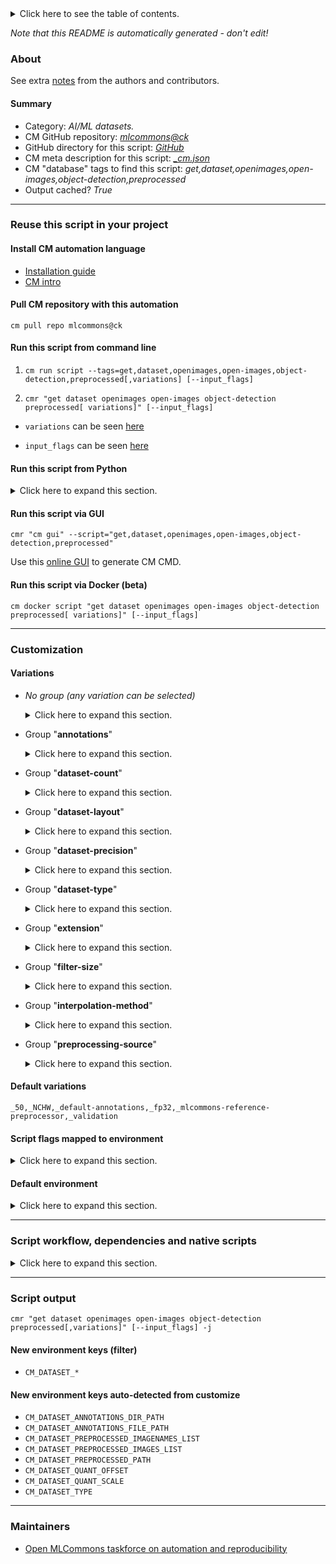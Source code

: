 <details>
<summary>Click here to see the table of contents.</summary>

* [About](#about)
* [Summary](#summary)
* [Reuse this script in your project](#reuse-this-script-in-your-project)
  * [ Install CM automation language](#install-cm-automation-language)
  * [ Check CM script flags](#check-cm-script-flags)
  * [ Run this script from command line](#run-this-script-from-command-line)
  * [ Run this script from Python](#run-this-script-from-python)
  * [ Run this script via GUI](#run-this-script-via-gui)
  * [ Run this script via Docker (beta)](#run-this-script-via-docker-(beta))
* [Customization](#customization)
  * [ Variations](#variations)
  * [ Script flags mapped to environment](#script-flags-mapped-to-environment)
  * [ Default environment](#default-environment)
* [Script workflow, dependencies and native scripts](#script-workflow-dependencies-and-native-scripts)
* [Script output](#script-output)
* [New environment keys (filter)](#new-environment-keys-(filter))
* [New environment keys auto-detected from customize](#new-environment-keys-auto-detected-from-customize)
* [Maintainers](#maintainers)

</details>

*Note that this README is automatically generated - don't edit!*

### About


See extra [notes](README-extra.md) from the authors and contributors.

#### Summary

* Category: *AI/ML datasets.*
* CM GitHub repository: *[mlcommons@ck](https://github.com/mlcommons/ck/tree/master/cm-mlops)*
* GitHub directory for this script: *[GitHub](https://github.com/mlcommons/ck/tree/master/cm-mlops/script/get-preprocessed-dataset-openimages)*
* CM meta description for this script: *[_cm.json](_cm.json)*
* CM "database" tags to find this script: *get,dataset,openimages,open-images,object-detection,preprocessed*
* Output cached? *True*
___
### Reuse this script in your project

#### Install CM automation language

* [Installation guide](https://github.com/mlcommons/ck/blob/master/docs/installation.md)
* [CM intro](https://doi.org/10.5281/zenodo.8105339)

#### Pull CM repository with this automation

```cm pull repo mlcommons@ck```


#### Run this script from command line

1. `cm run script --tags=get,dataset,openimages,open-images,object-detection,preprocessed[,variations] [--input_flags]`

2. `cmr "get dataset openimages open-images object-detection preprocessed[ variations]" [--input_flags]`

* `variations` can be seen [here](#variations)

* `input_flags` can be seen [here](#script-flags-mapped-to-environment)

#### Run this script from Python

<details>
<summary>Click here to expand this section.</summary>

```python

import cmind

r = cmind.access({'action':'run'
                  'automation':'script',
                  'tags':'get,dataset,openimages,open-images,object-detection,preprocessed'
                  'out':'con',
                  ...
                  (other input keys for this script)
                  ...
                 })

if r['return']>0:
    print (r['error'])

```

</details>


#### Run this script via GUI

```cmr "cm gui" --script="get,dataset,openimages,open-images,object-detection,preprocessed"```

Use this [online GUI](https://cKnowledge.org/cm-gui/?tags=get,dataset,openimages,open-images,object-detection,preprocessed) to generate CM CMD.

#### Run this script via Docker (beta)

`cm docker script "get dataset openimages open-images object-detection preprocessed[ variations]" [--input_flags]`

___
### Customization


#### Variations

  * *No group (any variation can be selected)*
    <details>
    <summary>Click here to expand this section.</summary>

    * `_filter`
      - Workflow:
    * `_filter,calibration`
      - Environment variables:
        - *CM_DATASET_CALIBRATION_FILTER*: `yes`
      - Workflow:
    * `_for.retinanet.onnx`
      - Environment variables:
        - *CM_ML_MODEL_NAME*: `retinanet`
        - *CM_DATASET_SUBTRACT_MEANS*: `1`
        - *CM_DATASET_GIVEN_CHANNEL_MEANS*: `0.485 0.456 0.406`
        - *CM_DATASET_GIVEN_CHANNEL_STDS*: `0.229 0.224 0.225`
        - *CM_DATASET_NORMALIZE_DATA*: `0`
        - *CM_DATASET_NORMALIZE_LOWER*: `0.0`
        - *CM_DATASET_NORMALIZE_UPPER*: `1.0`
        - *CM_DATASET_CONVERT_TO_BGR*: `0`
        - *CM_DATASET_CROP_FACTOR*: `100.0`
      - Workflow:
    * `_for.retinanet.onnx,fp32`
      - Workflow:
    * `_for.retinanet.onnx,uint8`
      - Environment variables:
        - *CM_DATASET_QUANT_SCALE*: `0.0186584499`
        - *CM_DATASET_QUANT_OFFSET*: `114`
      - Workflow:
    * `_full,validation`
      - Environment variables:
        - *CM_DATASET_SIZE*: `24781`
      - Workflow:
    * `_nvidia`
      - Environment variables:
        - *CM_PREPROCESSING_BY_NVIDIA*: `yes`
      - Workflow:
    * `_quant-offset.#`
      - Workflow:
    * `_quant-scale.#`
      - Workflow:

    </details>


  * Group "**annotations**"
    <details>
    <summary>Click here to expand this section.</summary>

    * `_custom-annotations`
      - Workflow:
    * **`_default-annotations`** (default)
      - Workflow:

    </details>


  * Group "**dataset-count**"
    <details>
    <summary>Click here to expand this section.</summary>

    * **`_50`** (default)
      - Environment variables:
        - *CM_DATASET_SIZE*: `50`
      - Workflow:
    * `_500`
      - Environment variables:
        - *CM_DATASET_SIZE*: `500`
      - Workflow:
    * `_full`
      - Workflow:
    * `_size.#`
      - Environment variables:
        - *CM_DATASET_SIZE*: `#`
      - Workflow:

    </details>


  * Group "**dataset-layout**"
    <details>
    <summary>Click here to expand this section.</summary>

    * **`_NCHW`** (default)
      - Environment variables:
        - *CM_DATASET_DATA_LAYOUT*: `NCHW`
      - Workflow:
    * `_NHWC`
      - Environment variables:
        - *CM_DATASET_DATA_LAYOUT*: `NHWC`
      - Workflow:

    </details>


  * Group "**dataset-precision**"
    <details>
    <summary>Click here to expand this section.</summary>

    * **`_fp32`** (default)
      - Environment variables:
        - *CM_DATASET_DTYPE*: `fp32`
        - *CM_DATASET_INPUT_DTYPE*: `fp32`
        - *CM_DATASET_QUANTIZE*: `0`
        - *CM_DATASET_CONVERT_TO_UNSIGNED*: `0`
      - Workflow:
    * `_int8`
      - Environment variables:
        - *CM_DATASET_DTYPE*: `int8`
        - *CM_DATASET_INPUT_DTYPE*: `fp32`
        - *CM_DATASET_QUANTIZE*: `1`
        - *CM_DATASET_CONVERT_TO_UNSIGNED*: `0`
      - Workflow:
    * `_uint8`
      - Environment variables:
        - *CM_DATASET_DTYPE*: `uint8`
        - *CM_DATASET_INPUT_DTYPE*: `fp32`
        - *CM_DATASET_QUANTIZE*: `1`
        - *CM_DATASET_CONVERT_TO_UNSIGNED*: `1`
      - Workflow:

    </details>


  * Group "**dataset-type**"
    <details>
    <summary>Click here to expand this section.</summary>

    * `_calibration`
      - Environment variables:
        - *CM_DATASET_PATH*: `<<<CM_CALIBRATION_DATASET_PATH>>>`
        - *CM_DATASET_ANNOTATIONS_FILE_PATH*: `<<<CM_DATASET_CALIBRATION_ANNOTATIONS_FILE_PATH>>>`
        - *CM_DATASET_TYPE*: `calibration`
      - Workflow:
    * **`_validation`** (default)
      - Environment variables:
        - *CM_DATASET_TYPE*: `validation`
      - Workflow:

    </details>


  * Group "**extension**"
    <details>
    <summary>Click here to expand this section.</summary>

    * `_npy`
      - Environment variables:
        - *CM_DATASET_PREPROCESSED_EXTENSION*: `npy`
      - Workflow:
    * `_rgb32`
      - Environment variables:
        - *CM_DATASET_PREPROCESSED_EXTENSION*: `rgb32`
      - Workflow:
    * `_rgb8`
      - Environment variables:
        - *CM_DATASET_PREPROCESSED_EXTENSION*: `rgb8`
      - Workflow:

    </details>


  * Group "**filter-size**"
    <details>
    <summary>Click here to expand this section.</summary>

    * `_filter-size.#`
      - Workflow:

    </details>


  * Group "**interpolation-method**"
    <details>
    <summary>Click here to expand this section.</summary>

    * `_inter.area`
      - Environment variables:
        - *CM_DATASET_INTERPOLATION_METHOD*: `INTER_AREA`
      - Workflow:
    * `_inter.linear`
      - Environment variables:
        - *CM_DATASET_INTERPOLATION_METHOD*: `INTER_LINEAR`
      - Workflow:

    </details>


  * Group "**preprocessing-source**"
    <details>
    <summary>Click here to expand this section.</summary>

    * `_generic-preprocessor`
      - Environment variables:
        - *CM_DATASET_REFERENCE_PREPROCESSOR*: `0`
      - Workflow:
        1. ***Read "prehook_deps" on other CM scripts***
           * get,generic,image-preprocessor
             - CM script: [get-preprocesser-script-generic](https://github.com/mlcommons/ck/tree/master/cm-mlops/script/get-preprocesser-script-generic)
    * **`_mlcommons-reference-preprocessor`** (default)
      - Environment variables:
        - *CM_DATASET_REFERENCE_PREPROCESSOR*: `1`
      - Workflow:

    </details>


#### Default variations

`_50,_NCHW,_default-annotations,_fp32,_mlcommons-reference-preprocessor,_validation`

#### Script flags mapped to environment
<details>
<summary>Click here to expand this section.</summary>

* `--dir=value`  &rarr;  `CM_DATASET_PREPROCESSED_PATH=value`
* `--threads=value`  &rarr;  `CM_NUM_PREPROCESS_THREADS=value`

**Above CLI flags can be used in the Python CM API as follows:**

```python
r=cm.access({... , "dir":...}
```

</details>

#### Default environment

<details>
<summary>Click here to expand this section.</summary>

These keys can be updated via `--env.KEY=VALUE` or `env` dictionary in `@input.json` or using script flags.

* CM_DATASET: `OPENIMAGES`
* CM_DATASET_DTYPE: `fp32`
* CM_DATASET_INPUT_SQUARE_SIDE: `800`
* CM_DATASET_CROP_FACTOR: `100.0`
* CM_DATASET_QUANT_SCALE: `1`
* CM_DATASET_QUANTIZE: `0`
* CM_DATASET_QUANT_OFFSET: `0`

</details>

___
### Script workflow, dependencies and native scripts

<details>
<summary>Click here to expand this section.</summary>

  1. ***Read "deps" on other CM scripts from [meta](https://github.com/mlcommons/ck/tree/master/cm-mlops/script/get-preprocessed-dataset-openimages/_cm.json)***
     * get,python3
       * CM names: `--adr.['python3', 'python']...`
       - CM script: [get-python3](https://github.com/mlcommons/ck/tree/master/cm-mlops/script/get-python3)
     * get,dataset,object-detection,openimages,original
       * CM names: `--adr.['original-dataset']...`
       - CM script: [get-dataset-openimages](https://github.com/mlcommons/ck/tree/master/cm-mlops/script/get-dataset-openimages)
     * mlperf,mlcommons,inference,source,src
       * CM names: `--adr.['inference-src']...`
       - CM script: [get-mlperf-inference-src](https://github.com/mlcommons/ck/tree/master/cm-mlops/script/get-mlperf-inference-src)
     * get,generic-python-lib,_pycocotools
       * CM names: `--adr.['pycocotools']...`
       - CM script: [get-generic-python-lib](https://github.com/mlcommons/ck/tree/master/cm-mlops/script/get-generic-python-lib)
     * get,generic-python-lib,_opencv-python
       - CM script: [get-generic-python-lib](https://github.com/mlcommons/ck/tree/master/cm-mlops/script/get-generic-python-lib)
     * get,generic-python-lib,_pillow
       - CM script: [get-generic-python-lib](https://github.com/mlcommons/ck/tree/master/cm-mlops/script/get-generic-python-lib)
     * get,generic-python-lib,_package.ujson
       - CM script: [get-generic-python-lib](https://github.com/mlcommons/ck/tree/master/cm-mlops/script/get-generic-python-lib)
     * get,generic-python-lib,_numpy
       * CM names: `--adr.['numpy']...`
       - CM script: [get-generic-python-lib](https://github.com/mlcommons/ck/tree/master/cm-mlops/script/get-generic-python-lib)
  1. ***Run "preprocess" function from [customize.py](https://github.com/mlcommons/ck/tree/master/cm-mlops/script/get-preprocessed-dataset-openimages/customize.py)***
  1. Read "prehook_deps" on other CM scripts from [meta](https://github.com/mlcommons/ck/tree/master/cm-mlops/script/get-preprocessed-dataset-openimages/_cm.json)
  1. ***Run native script if exists***
     * [run.sh](https://github.com/mlcommons/ck/tree/master/cm-mlops/script/get-preprocessed-dataset-openimages/run.sh)
  1. Read "posthook_deps" on other CM scripts from [meta](https://github.com/mlcommons/ck/tree/master/cm-mlops/script/get-preprocessed-dataset-openimages/_cm.json)
  1. ***Run "postrocess" function from [customize.py](https://github.com/mlcommons/ck/tree/master/cm-mlops/script/get-preprocessed-dataset-openimages/customize.py)***
  1. Read "post_deps" on other CM scripts from [meta](https://github.com/mlcommons/ck/tree/master/cm-mlops/script/get-preprocessed-dataset-openimages/_cm.json)
</details>

___
### Script output
`cmr "get dataset openimages open-images object-detection preprocessed[,variations]" [--input_flags] -j`
#### New environment keys (filter)

* `CM_DATASET_*`
#### New environment keys auto-detected from customize

* `CM_DATASET_ANNOTATIONS_DIR_PATH`
* `CM_DATASET_ANNOTATIONS_FILE_PATH`
* `CM_DATASET_PREPROCESSED_IMAGENAMES_LIST`
* `CM_DATASET_PREPROCESSED_IMAGES_LIST`
* `CM_DATASET_PREPROCESSED_PATH`
* `CM_DATASET_QUANT_OFFSET`
* `CM_DATASET_QUANT_SCALE`
* `CM_DATASET_TYPE`
___
### Maintainers

* [Open MLCommons taskforce on automation and reproducibility](https://github.com/mlcommons/ck/blob/master/docs/taskforce.md)
